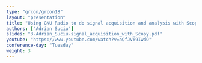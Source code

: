 ```yaml
---
type: "grcon/grcon18"
layout: "presentation"
title: "Using GNU Radio to do signal acquisition and analysis with Scopy"
authors: ["Adrian Suciu"]
slides: "3-Adrian_Suciu-signal_acquisition_with_Scopy.pdf"
youtube: "https://www.youtube.com/watch?v=aQfJV69IwdQ"
conference-day: "Tuesday"
weight: 3
---
```

<!-- FIXME -->
